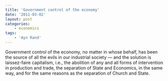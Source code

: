 ```yaml
---
title: 'Government control of the economy'
date: '2011-03-02'
layout: post
categories:
    - economics
tags:
    - 'Ayn Rand'
---
```


Government control of the economy, no matter in whose behalf, has been the source of all the evils in our industrial society — and the solution is laissez-faire capitalism, i.e., the abolition of any and all forms of intervention in production and trade, the separation of State and Economics, in the same way, and for the same reasons as the separation of Church and State.